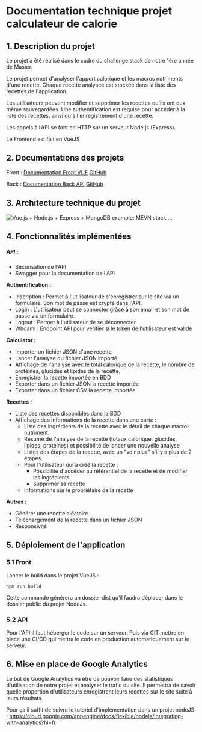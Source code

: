 # Documentation technique projet calculateur de calorie

## 1. Description du projet 

Le projet a été réalisé dans le cadre du challenge stack de notre 1ère année de Master. 

Le projet permet d'analyser l'apport calorique et les macros nutriments d'une recette. Chaque recette analysée est stockée dans la liste des recettes de l'application. 

Les utilisateurs peuvent modifier et supprimer les recettes qu'ils ont eux même sauvegardées. Une authentification est requise pour accéder à la liste des recettes, ainsi qu'à l'enregistrement d'une recette.

Les appels à l’API se font en HTTP sur un serveur Node.js (Express).

Le Frontend est fait en VueJS

## 2. Documentations des projets

Front : [Documentation Front VUE](https://github.com/basile2121/challenge-stack-vue-front/blob/documentation/Documentation/README.md)
[GitHub](https://github.com/basile2121/challenge-stack-vue-front)

Back : [Documentation Back API](https://github.com/Yaamto/challenge-stack-node-back/blob/documentation/Documentation/README.md)
[GitHub](https://github.com/Yaamto/challenge-stack-node-back)

## 3. Architecture technique du projet 

![Vue.js + Node.js + Express + MongoDB example: MEVN stack ...](https://bezkoder.com/wp-content/uploads/2020/02/vue-node-express-mongodb-crud-mean-stack-architecture.png)

## 4. Fonctionnalités implémentées 

##### API : 

- Sécurisation de l'API
- Swagger pour la documentation de l'API

**Authentification :**

- Inscription : Permet à l'utilisateur de s'enregistrer sur le site via un formulaire. Son mot de passe est crypté dans l'API.
- Login : L'utilisateur peut se connecter grâce à son email et son mot de passe via un formulaire.
- Logout : Permet à l'utilisateur de se déconnecter
- Whoami : Endpoint API pour vérifier si le token de l'utilisateur est valide

**Calculator :** 

- Importer un fichier JSON d'une recette
- Lancer l'analyse du fichier JSON importé
- Affichage de l'analyse avec le total calorique de la recette, le nombre de protéines, glucides et lipides de la recette.
- Enregistrer la recette importée en BDD
- Exporter dans un fichier JSON la recette importée  
- Exporter dans un fichier CSV la recette importée

**Recettes :** 

- Liste des recettes disponibles dans la BDD
- Affichage des informations de la recette dans une carte : 
  - Liste des ingrédients de la recette avec le détail de chaque macro-nutriment.
  - Résumé de l'analyse de la recette (totaux calorique, glucides, lipides, protéines) et possibilité de lancer une nouvelle analyse
  - Listes des étapes de la recette, avec un "voir plus" s'il y a plus de 2 étapes.
  - Pour l'utilisateur qui a créé la recette : 
    - Possibilité d'accéder au référentiel de la recette et de modifier les ingrédients
    - Supprimer sa recette
  - Informations sur le propriétaire de la recette

**Autres :** 

- Générer une recette aléatoire
- Téléchargement de la recette dans un fichier JSON
- Responsivité

## 5. Déploiement de l'application

### 5.1 Front

Lancer le build dans le projet VueJS : 

```
npm run build
```

Cette commande générera un dossier dist qu'il faudra déplacer dans le dossier public du projet NodeJs.

### 5.2 API

Pour l'API il faut héberger le code sur un serveur. Puis via GIT mettre en place une CI/CD qui mettra le code en production automatiquement sur le serveur.

## 6. Mise en place de Google Analytics

Le but de Google Analytics va être de pouvoir faire des statistiques d'utilisation de notre projet et analyser le trafic du site. Il permettra de savoir quelle proportion d'utilisateurs enregistrent leurs recettes sur le site suite à leurs résultats.

Pour ça il suffit de suivre le tutoriel d'implémentation dans un projet nodeJS : https://cloud.google.com/appengine/docs/flexible/nodejs/integrating-with-analytics?hl=fr

